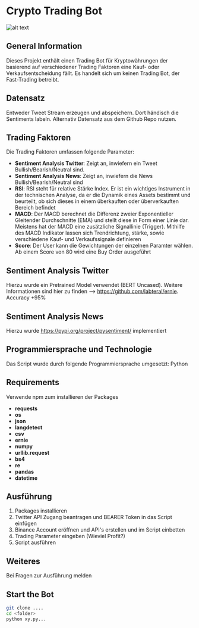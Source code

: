 # Crypto Trading Bot
![alt text](https://images.unsplash.com/photo-1614787296891-d1b2b1aced36?ixlib=rb-1.2.1&ixid=MnwxMjA3fDB8MHxwaG90by1wYWdlfHx8fGVufDB8fHx8&auto=format&fit=crop&w=1350&q=80)

## General Information
Dieses Projekt enthält einen Trading Bot für Kryptowährungen der basierend auf verschiedener Trading Faktoren eine Kauf- oder Verkaufsentscheidung fällt. Es handelt sich um keinen Trading Bot, der Fast-Trading betreibt.

## Datensatz
Entweder Tweet Stream erzeugen und abspeichern. Dort händisch die Sentiments labeln. Alternativ Datensatz aus dem Github Repo nutzen. 


## Trading Faktoren
Die Trading Faktoren umfassen folgende Parameter:

- **Sentiment Analysis Twitter**: Zeigt an, inwiefern ein Tweet Bullish/Bearish/Neutral sind. 
- **Sentiment Analysis News**: Zeigt an, inwiefern die News Bullish/Bearish/Neutral sind
- **RSI**: RSI steht für relative Stärke Index. Er ist ein wichtiges Instrument in der technischen Analyse, da er die Dynamik eines Assets bestimmt und beurteilt, ob sich dieses in einem überkauften oder überverkauften Bereich befindet
- **MACD**: Der MACD berechnet die Differenz zweier Exponentieller Gleitender Durchschnitte (EMA) und stellt diese in Form einer Linie dar. Meistens hat der MACD eine zusätzliche Signallinie (Trigger). Mithilfe des MACD Indikator lassen sich Trendrichtung, stärke, sowie verschiedene Kauf- und Verkaufssignale definieren
- **Score**: Der User kann die Gewichtungen der einzelnen Paramter wählen. Ab einem Score von 80 wird eine Buy Order ausgeführt

## Sentiment Analysis Twitter
Hierzu wurde ein Pretrained Model verwendet (BERT Uncased). Weitere Informationen sind hier zu finden --> https://github.com/labteral/ernie. Accuracy +95%

## Sentiment Analysis News
Hierzu wurde https://pypi.org/project/pysentiment/ implementiert

## Programmiersprache und Technologie 

Das Script wurde durch folgende Programmiersprache umgesetzt:
Python


## Requirements
Verwende npm zum installieren der Packages
-	**requests**
-	**os**
-	**json**
-	**langdetect**
-	**csv**
-	**ernie**
-	**numpy**
-	**urllib.request**
-	**bs4**
-	**re**
-	**pandas**
-	**datetime**


## Ausführung
1.	Packages installieren
2.	Twitter API Zugang beantragen und BEARER Token in das Script einfügen
3.	Binance Account eröffnen und API's erstellen und im Script einbetten
4.	Trading Parameter eingeben (Wieviel Profit?)
5.	Script ausführen 

## Weiteres
Bei Fragen zur Ausführung melden

## Start the Bot
```sh
git clone ....
cd <folder>
python xy.py...
```
